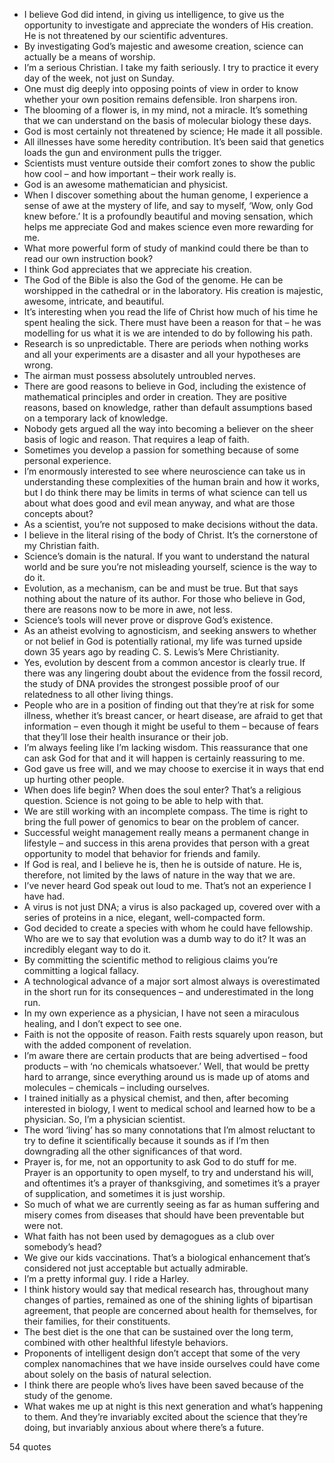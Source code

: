  - I believe God did intend, in giving us intelligence, to give us the opportunity to investigate and appreciate the wonders of His creation. He is not threatened by our scientific adventures.
 - By investigating God’s majestic and awesome creation, science can actually be a means of worship.
 - I’m a serious Christian. I take my faith seriously. I try to practice it every day of the week, not just on Sunday.
 - One must dig deeply into opposing points of view in order to know whether your own position remains defensible. Iron sharpens iron.
 - The blooming of a flower is, in my mind, not a miracle. It’s something that we can understand on the basis of molecular biology these days.
 - God is most certainly not threatened by science; He made it all possible.
 - All illnesses have some heredity contribution. It’s been said that genetics loads the gun and environment pulls the trigger.
 - Scientists must venture outside their comfort zones to show the public how cool – and how important – their work really is.
 - God is an awesome mathematician and physicist.
 - When I discover something about the human genome, I experience a sense of awe at the mystery of life, and say to myself, ‘Wow, only God knew before.’ It is a profoundly beautiful and moving sensation, which helps me appreciate God and makes science even more rewarding for me.
 - What more powerful form of study of mankind could there be than to read our own instruction book?
 - I think God appreciates that we appreciate his creation.
 - The God of the Bible is also the God of the genome. He can be worshipped in the cathedral or in the laboratory. His creation is majestic, awesome, intricate, and beautiful.
 - It’s interesting when you read the life of Christ how much of his time he spent healing the sick. There must have been a reason for that – he was modelling for us what it is we are intended to do by following his path.
 - Research is so unpredictable. There are periods when nothing works and all your experiments are a disaster and all your hypotheses are wrong.
 - The airman must possess absolutely untroubled nerves.
 - There are good reasons to believe in God, including the existence of mathematical principles and order in creation. They are positive reasons, based on knowledge, rather than default assumptions based on a temporary lack of knowledge.
 - Nobody gets argued all the way into becoming a believer on the sheer basis of logic and reason. That requires a leap of faith.
 - Sometimes you develop a passion for something because of some personal experience.
 - I’m enormously interested to see where neuroscience can take us in understanding these complexities of the human brain and how it works, but I do think there may be limits in terms of what science can tell us about what does good and evil mean anyway, and what are those concepts about?
 - As a scientist, you’re not supposed to make decisions without the data.
 - I believe in the literal rising of the body of Christ. It’s the cornerstone of my Christian faith.
 - Science’s domain is the natural. If you want to understand the natural world and be sure you’re not misleading yourself, science is the way to do it.
 - Evolution, as a mechanism, can be and must be true. But that says nothing about the nature of its author. For those who believe in God, there are reasons now to be more in awe, not less.
 - Science’s tools will never prove or disprove God’s existence.
 - As an atheist evolving to agnosticism, and seeking answers to whether or not belief in God is potentially rational, my life was turned upside down 35 years ago by reading C. S. Lewis’s Mere Christianity.
 - Yes, evolution by descent from a common ancestor is clearly true. If there was any lingering doubt about the evidence from the fossil record, the study of DNA provides the strongest possible proof of our relatedness to all other living things.
 - People who are in a position of finding out that they’re at risk for some illness, whether it’s breast cancer, or heart disease, are afraid to get that information – even though it might be useful to them – because of fears that they’ll lose their health insurance or their job.
 - I’m always feeling like I’m lacking wisdom. This reassurance that one can ask God for that and it will happen is certainly reassuring to me.
 - God gave us free will, and we may choose to exercise it in ways that end up hurting other people.
 - When does life begin? When does the soul enter? That’s a religious question. Science is not going to be able to help with that.
 - We are still working with an incomplete compass. The time is right to bring the full power of genomics to bear on the problem of cancer.
 - Successful weight management really means a permanent change in lifestyle – and success in this arena provides that person with a great opportunity to model that behavior for friends and family.
 - If God is real, and I believe he is, then he is outside of nature. He is, therefore, not limited by the laws of nature in the way that we are.
 - I’ve never heard God speak out loud to me. That’s not an experience I have had.
 - A virus is not just DNA; a virus is also packaged up, covered over with a series of proteins in a nice, elegant, well-compacted form.
 - God decided to create a species with whom he could have fellowship. Who are we to say that evolution was a dumb way to do it? It was an incredibly elegant way to do it.
 - By committing the scientific method to religious claims you’re committing a logical fallacy.
 - A technological advance of a major sort almost always is overestimated in the short run for its consequences – and underestimated in the long run.
 - In my own experience as a physician, I have not seen a miraculous healing, and I don’t expect to see one.
 - Faith is not the opposite of reason. Faith rests squarely upon reason, but with the added component of revelation.
 - I’m aware there are certain products that are being advertised – food products – with ‘no chemicals whatsoever.’ Well, that would be pretty hard to arrange, since everything around us is made up of atoms and molecules – chemicals – including ourselves.
 - I trained initially as a physical chemist, and then, after becoming interested in biology, I went to medical school and learned how to be a physician. So, I’m a physician scientist.
 - The word ‘living’ has so many connotations that I’m almost reluctant to try to define it scientifically because it sounds as if I’m then downgrading all the other significances of that word.
 - Prayer is, for me, not an opportunity to ask God to do stuff for me. Prayer is an opportunity to open myself, to try and understand his will, and oftentimes it’s a prayer of thanksgiving, and sometimes it’s a prayer of supplication, and sometimes it is just worship.
 - So much of what we are currently seeing as far as human suffering and misery comes from diseases that should have been preventable but were not.
 - What faith has not been used by demagogues as a club over somebody’s head?
 - We give our kids vaccinations. That’s a biological enhancement that’s considered not just acceptable but actually admirable.
 - I’m a pretty informal guy. I ride a Harley.
 - I think history would say that medical research has, throughout many changes of parties, remained as one of the shining lights of bipartisan agreement, that people are concerned about health for themselves, for their families, for their constituents.
 - The best diet is the one that can be sustained over the long term, combined with other healthful lifestyle behaviors.
 - Proponents of intelligent design don’t accept that some of the very complex nanomachines that we have inside ourselves could have come about solely on the basis of natural selection.
 - I think there are people who’s lives have been saved because of the study of the genome.
 - What wakes me up at night is this next generation and what’s happening to them. And they’re invariably excited about the science that they’re doing, but invariably anxious about where there’s a future.

54 quotes